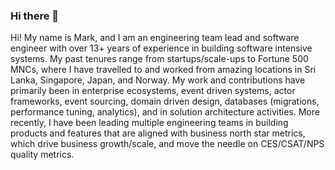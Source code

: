 ### Hi there 👋

Hi! My name is Mark, and I am an engineering team lead and software engineer with over 13+ years of experience in building software intensive systems. My past tenures range from startups/scale-ups to Fortune 500 MNCs, where I have travelled to and worked from amazing locations in Sri Lanka, Singapore, Japan, and Norway. My work and contributions have primarily been in enterprise ecosystems, event driven systems, actor frameworks, event sourcing, domain driven design, databases (migrations, performance tuning, analytics), and in solution architecture activities. More recently, I have been leading multiple engineering teams in building products and features that are aligned with business north star metrics, which drive business growth/scale, and move the needle on CES/CSAT/NPS quality metrics.


